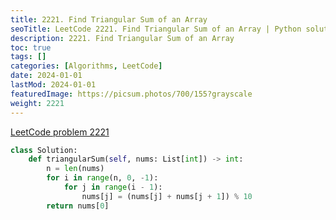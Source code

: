 ```yaml
---
title: 2221. Find Triangular Sum of an Array
seoTitle: LeetCode 2221. Find Triangular Sum of an Array | Python solution and explanation
description: 2221. Find Triangular Sum of an Array
toc: true
tags: []
categories: [Algorithms, LeetCode]
date: 2024-01-01
lastMod: 2024-01-01
featuredImage: https://picsum.photos/700/155?grayscale
weight: 2221
---
```


[LeetCode problem 2221](https://leetcode.com/problems/find-triangular-sum-of-an-array/)

```python
class Solution:
    def triangularSum(self, nums: List[int]) -> int:
        n = len(nums)
        for i in range(n, 0, -1):
            for j in range(i - 1):
                nums[j] = (nums[j] + nums[j + 1]) % 10
        return nums[0]

```
